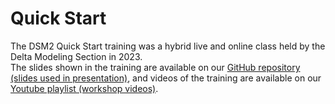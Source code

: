 # Quick Start

The DSM2 Quick Start training was a hybrid live and online class held by the Delta Modeling Section in 2023. 
<BR>
The slides shown in the training are available on our [GitHub repository (slides used in presentation)](https://github.com/CADWRDeltaModeling/DSM2TrainingSeries), and videos of the training are available on our [Youtube playlist (workshop videos)](https://www.youtube.com/playlist?list=PL33EJkVWqElUkKFFz6A4A0LLyXqLVeHD5).
